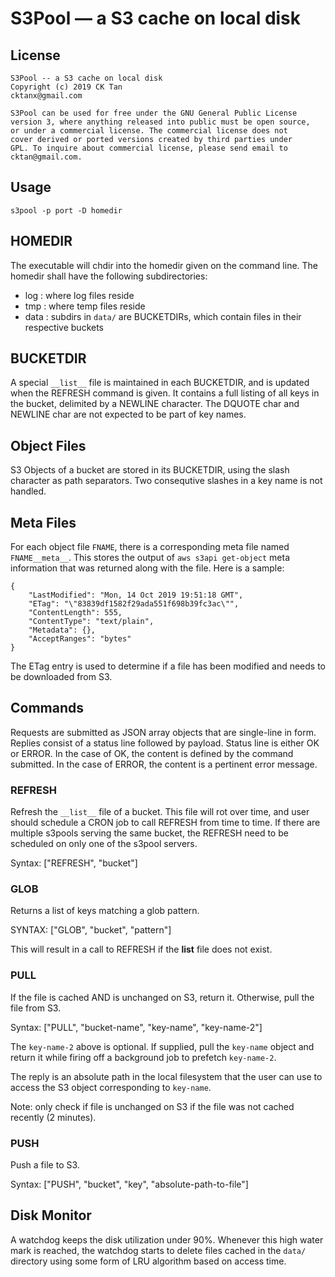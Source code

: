 # S3Pool &mdash; a S3 cache on local disk

## License

    S3Pool -- a S3 cache on local disk
    Copyright (c) 2019 CK Tan
    cktanx@gmail.com
  
    S3Pool can be used for free under the GNU General Public License
    version 3, where anything released into public must be open source,
    or under a commercial license. The commercial license does not
    cover derived or ported versions created by third parties under
    GPL. To inquire about commercial license, please send email to
    cktan@gmail.com.

## Usage

    s3pool -p port -D homedir

## HOMEDIR

The executable will chdir into the homedir given on the command line. 
The homedir shall have the following subdirectories:

+ log : where log files reside
+ tmp : where temp files reside
+ data : subdirs in `data/` are BUCKETDIRs, which contain files in
their respective buckets


## BUCKETDIR

A special `__list__` file is maintained in each BUCKETDIR, and is
updated when the REFRESH command is given. It contains a full listing
of all keys in the bucket, delimited by a NEWLINE character. The
DQUOTE char and NEWLINE char are not expected to be part of key names.


## Object Files

S3 Objects of a bucket are stored in its BUCKETDIR, using the slash
character as path separators. Two consequtive slashes in a key name is
not handled.

## Meta Files

For each object file `FNAME`, there is a corresponding meta file named
`FNAME__meta__`. This stores the output of `aws s3api get-object` meta
information that was returned along with the file. Here is a sample:

    {
        "LastModified": "Mon, 14 Oct 2019 19:51:18 GMT",
        "ETag": "\"83839df1582f29ada551f698b39fc3ac\"",
        "ContentLength": 555,
        "ContentType": "text/plain",
        "Metadata": {},
        "AcceptRanges": "bytes"
    }

The ETag entry is used to determine if a file has been modified and
needs to be downloaded from S3.

## Commands

Requests are submitted as JSON array objects that are single-line in
form.  Replies consist of a status line followed by payload.  Status
line is either OK or ERROR. In the case of OK, the content is defined by
the command submitted. In the case of ERROR, the content is a pertinent
error message.

### REFRESH

Refresh the `__list__` file of a bucket. This file will rot over time,
and user should schedule a CRON job to call REFRESH from time to
time. If there are multiple s3pools serving the same bucket, the
REFRESH need to be scheduled on only one of the s3pool servers.

Syntax: ["REFRESH", "bucket"]


### GLOB

Returns a list of keys matching a glob pattern. 

SYNTAX: ["GLOB", "bucket", "pattern"]

This will result in a call to REFRESH if the __list__ file does not
exist.



### PULL 

If the file is cached AND is unchanged on S3, return it.
Otherwise, pull the file from S3.

Syntax: ["PULL", "bucket-name", "key-name", "key-name-2"]

The `key-name-2` above is optional. If supplied, pull the `key-name`
object and return it while firing off a background job to prefetch
`key-name-2`.

The reply is an absolute path in the local filesystem that the user
can use to access the S3 object corresponding to `key-name`.

Note: only check if file is unchanged on S3 if the file was not cached
recently (2 minutes).


### PUSH 

Push a file to S3.

Syntax: ["PUSH", "bucket", "key", "absolute-path-to-file"]


## Disk Monitor

A watchdog keeps the disk utilization under 90%. Whenever this high
water mark is reached, the watchdog starts to delete files cached in
the `data/` directory using some form of LRU algorithm based on access
time.

